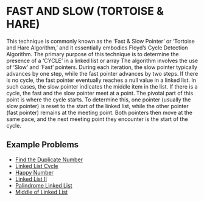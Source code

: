 # FAST AND SLOW (TORTOISE & HARE) #

This technique is commonly known as the ‘Fast & Slow Pointer’ or ‘Tortoise and Hare Algorithm,’ and it essentially embodies Floyd’s Cycle Detection Algorithm.
The primary purpose of this technique is to determine the presence of a ‘CYCLE’ in a linked list or array
The algorithm involves the use of ‘Slow’ and ‘Fast’ pointers. During each iteration, the slow pointer typically advances by one step, while the fast pointer advances by two steps.
If there is no cycle, the fast pointer eventually reaches a null value in a linked list. In such cases, the slow pointer indicates the middle item in the list.
If there is a cycle, the fast and the slow pointer meet at a point.
The pivotal part of this point is where the cycle starts. To determine this, one pointer (usually the slow pointer) is reset to the start of the linked list,
while the other pointer (fast pointer) remains at the meeting point. Both pointers then move at the same pace, and the next meeting point they encounter is the start of the cycle.

## Example Problems ##

- [Find the Duplicate Number](https://leetcode.com/problems/find-the-duplicate-number/)
- [Linked List Cycle](https://leetcode.com/problems/linked-list-cycle/)
- [Happy Number](https://leetcode.com/problems/happy-number/)
- [Linked List II](https://leetcode.com/problems/linked-list-cycle-ii/)
- [Palindrome Linked List](https://leetcode.com/problems/palindrome-linked-list/)
- [Middle of Linked List](https://leetcode.com/problems/middle-of-the-linked-list/)